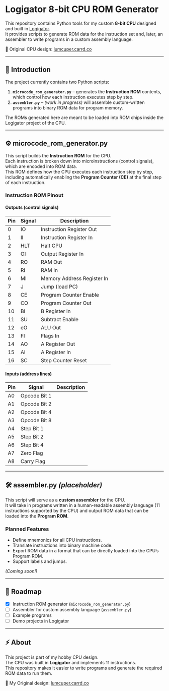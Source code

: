 # Logigator 8-bit CPU ROM Generator

This repository contains Python tools for my custom **8-bit CPU** designed and built in [Logigator](https://logigator.com/).  
It provides scripts to generate ROM data for the instruction set and, later, an assembler to write programs in a custom assembly language.  

🔗 Original CPU design: [lumcuper.carrd.co](https://lumcuper.carrd.co)  

---

## 🧾 Introduction

The project currently contains two Python scripts:

1. **`microcode_rom_generator.py`** – generates the **Instruction ROM** contents, which control how each instruction executes step by step.  
2. **`assembler.py`** – *(work in progress)* will assemble custom-written programs into binary ROM data for program memory.  

The ROMs generated here are meant to be loaded into ROM chips inside the Logigator project of the CPU.  

---

## ⚙️ microcode_rom_generator.py

This script builds the **Instruction ROM** for the CPU.  
Each instruction is broken down into microinstructions (control signals), which are encoded into ROM data.  
This ROM defines how the CPU executes each instruction step by step, including automatically enabling the **Program Counter (CE)** at the final step of each instruction.  

### Instruction ROM Pinout

#### Outputs (control signals)

| Pin | Signal | Description                  |
|-----|--------|------------------------------|
| 0   | IO     | Instruction Register Out     |
| 1   | II     | Instruction Register In      |
| 2   | HLT    | Halt CPU                     |
| 3   | OI     | Output Register In           |
| 4   | RO     | RAM Out                      |
| 5   | RI     | RAM In                       |
| 6   | MI     | Memory Address Register In   |
| 7   | J      | Jump (load PC)               |
| 8   | CE     | Program Counter Enable       |
| 9   | CO     | Program Counter Out          |
| 10  | BI     | B Register In                |
| 11  | SU     | Subtract Enable              |
| 12  | eO     | ALU Out                      |
| 13  | FI     | Flags In                     |
| 14  | AO     | A Register Out               |
| 15  | AI     | A Register In                |
| 16  | SC     | Step Counter Reset           |

#### Inputs (address lines)

| Pin | Signal       | Description            |
|-----|--------------|------------------------|
| A0  | Opcode Bit 1 |
| A1  | Opcode Bit 2 |
| A2  | Opcode Bit 4 |
| A3  | Opcode Bit 8 |
| A4  | Step Bit 1   |
| A5  | Step Bit 2   |
| A6  | Step Bit 4   |
| A7  | Zero Flag    |
| A8  | Carry Flag   |

---

## 🛠️ assembler.py *(placeholder)*

This script will serve as a **custom assembler** for the CPU.  
It will take in programs written in a human-readable assembly language (11 instructions supported by the CPU) and output ROM data that can be loaded into the **Program ROM**.  

### Planned Features
- Define mnemonics for all CPU instructions.  
- Translate instructions into binary machine code.  
- Export ROM data in a format that can be directly loaded into the CPU’s Program ROM.  
- Support labels and jumps.  

*(Coming soon!)*  

---

## 🚀 Roadmap

- [x] Instruction ROM generator (`microcode_rom_generator.py`)  
- [ ] Assembler for custom assembly language (`assembler.py`)  
- [ ] Example programs  
- [ ] Demo projects in Logigator  

---

## ⚡ About

This project is part of my hobby CPU design.  
The CPU was built in **Logigator** and implements 11 instructions.  
This repository makes it easier to write programs and generate the required ROM data to run them.  

🔗 My Original design: [lumcuper.carrd.co](https://lumcuper.carrd.co)
